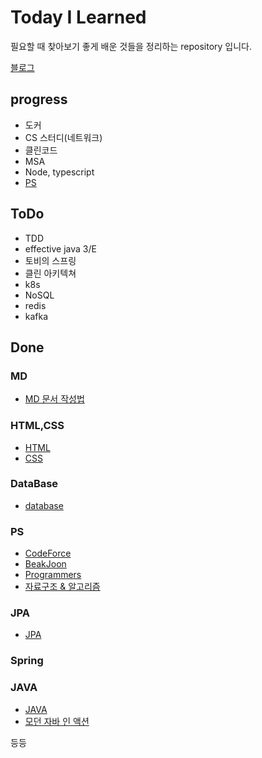# Today I Learned
필요할 때 찾아보기 좋게 
배운 것들을 정리하는 repository 입니다.

[블로그](https://yhsim98.tistory.com/)

## progress
* 도커
* CS 스터디(네트워크)
* 클린코드
* MSA
* Node, typescript
* [PS](https://github.com/yhsim98/PS-)

## ToDo
* TDD
* effective java 3/E
* 토비의 스프링
* 클린 아키텍쳐
* k8s
* NoSQL
* redis
* kafka


## Done
### MD 
* [MD 문서 작성법](https://gist.github.com/ihoneymon/652be052a0727ad59601)
### HTML,CSS
* [HTML](https://github.com/yonghyeonsim/TIL/tree/master/HTML)
* [CSS](https://github.com/yonghyeonsim/TIL/tree/master/CSS)
### DataBase
* [database](https://github.com/yhsim98/TIL/tree/master/DataBase)
### PS 
* [CodeForce](https://github.com/yonghyeonsim/PS-/tree/master/Codeforce)
* [BeakJoon](https://github.com/yonghyeonsim/PS-/tree/master/BaekJoon)
* [Programmers](https://github.com/yhsim98/PS-/tree/master/Programmers)
* [자료구조 & 알고리즘](https://github.com/yhsim98/TIL/tree/master/%EC%9E%90%EB%A3%8C%EA%B5%AC%EC%A1%B0%20%26%20%EC%95%8C%EA%B3%A0%EB%A6%AC%EC%A6%98)
### JPA
* [JPA](https://github.com/yhsim98/TIL/tree/master/JPA)
### Spring
### JAVA
* [JAVA](https://github.com/yhsim98/TIL/tree/master/JAVA)
* [모던 자바 인 액션](https://github.com/yhsim98/TIL/blob/master/JAVA/%EB%AA%A8%EB%8D%98%20%EC%9E%90%EB%B0%94%20%EC%9D%B8%20%EC%95%A1%EC%85%98.md)



등등